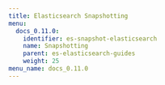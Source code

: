 ```yaml
---
title: Elasticsearch Snapshotting
menu:
  docs_0.11.0:
    identifier: es-snapshot-elasticsearch
    name: Snapshotting
    parent: es-elasticsearch-guides
    weight: 25
menu_name: docs_0.11.0
---
```


